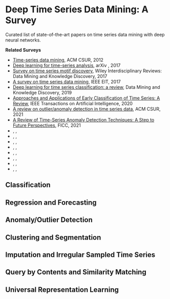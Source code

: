 # Deep Time Series Data Mining: A Survey
Curated list of state-of-the-art papers on time series data mining with deep neural networks.

**Related Surveys**

- [Time-series data mining](https://dl.acm.org/doi/pdf/10.1145/2379776.2379788), ACM CSUR, 2012
- [Deep learning for time-series analysis](https://arxiv.org/pdf/1701.01887), arXiv , 2017
- [Survey on time series motif discovery](https://doi.org/10.1002/widm.1199), Wiley Interdisciplinary Reviews: Data Mining and Knowledge Discovery, 2017
- [A survey on time series data mining](https://ieeexplore.ieee.org/abstract/document/8053409), IEEE EIT, 2017
- [Deep learning for time series classification: a review](https://link.springer.com/article/10.1007/s10618-019-00619-1), Data Mining and Knowledge Discovery, 2019
- [Approaches and Applications of Early Classification of Time Series: A Review](https://ieeexplore.ieee.org/abstract/document/9207873), IEEE Transactions on Artificial Intelligence, 2020
- [A review on outlier/anomaly detection in time series data](https://dl.acm.org/doi/pdf/10.1145/3444690), ACM CSUR, 2021
- [A Review of Time-Series Anomaly Detection Techniques: A Step to Future Perspectives](https://link.springer.com/chapter/10.1007/978-3-030-73100-7_60), FICC, 2021
- [](), , 
- [](), , 
- [](), , 
- [](), , 
- [](), , 
- [](), , 
- [](), , 
- [](), , 

## Classification


## Regression and Forecasting

## Anomaly/Outlier Detection


## Clustering and Segmentation

## Imputation and Irregular Sampled Time Series

## Query by Contents and Similarity Matching

## Universal Representation Learning


